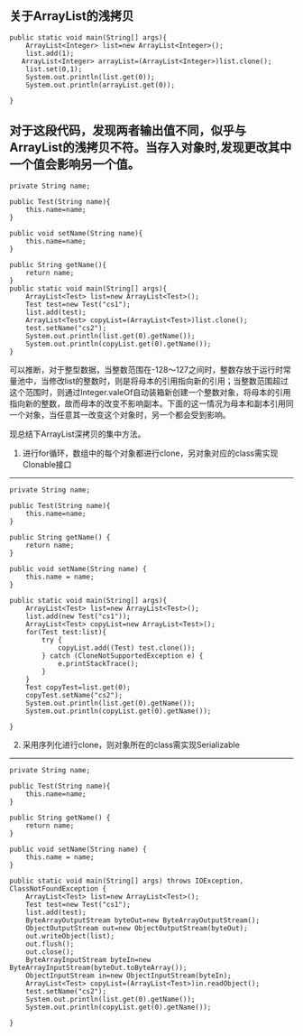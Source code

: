 关于ArrayList的浅拷贝
---

    public static void main(String[] args){
        ArrayList<Integer> list=new ArrayList<Integer>();
        list.add(1);
       ArrayList<Integer> arrayList=(ArrayList<Integer>)list.clone();
        list.set(0,1);
        System.out.println(list.get(0));
        System.out.println(arrayList.get(0));

    }
 对于这段代码，发现两者输出值不同，似乎与ArrayList的浅拷贝不符。当存入对象时,发现更改其中一个值会影响另一个值。
 ---
    private String name;

    public Test(String name){
        this.name=name;
    }

    public void setName(String name){
        this.name=name;
    }

    public String getName(){
        return name;
    }
    public static void main(String[] args){
        ArrayList<Test> list=new ArrayList<Test>();
        Test test=new Test("cs1");
        list.add(test);
        ArrayList<Test> copyList=(ArrayList<Test>)list.clone();
        test.setName("cs2");
        System.out.println(list.get(0).getName());
        System.out.println(copyList.get(0).getName());
    }
可以推断，对于整型数据，当整数范围在-128～127之间时，整数存放于运行时常量池中，当修改list的整数时，则是将母本的引用指向新的引用；当整数范围超过这个范围时，则通过Integer.valeOf自动装箱新创建一个整数对象，将母本的引用指向新的整数，故而母本的改变不影响副本。下面的这一情况为母本和副本引用同一个对象，当任意其一改变这个对象时，另一个都会受到影响。

现总结下ArrayList深拷贝的集中方法。
1. 进行for循环，数组中的每个对象都进行clone，另对象对应的class需实现Clonable接口

---
    private String name;

    public Test(String name){
        this.name=name;
    }

    public String getName() {
        return name;
    }

    public void setName(String name) {
        this.name = name;
    }

    public static void main(String[] args){
        ArrayList<Test> list=new ArrayList<Test>();
        list.add(new Test("cs1"));
        ArrayList<Test> copyList=new ArrayList<Test>();
        for(Test test:list){
            try {
                copyList.add((Test) test.clone());
            } catch (CloneNotSupportedException e) {
                e.printStackTrace();
            }
        }
        Test copyTest=list.get(0);
        copyTest.setName("cs2");
        System.out.println(list.get(0).getName());
        System.out.println(copyList.get(0).getName());

    }
2. 采用序列化进行clone，则对象所在的class需实现Serializable

---
    private String name;

    public Test(String name){
        this.name=name;
    }

    public String getName() {
        return name;
    }

    public void setName(String name) {
        this.name = name;
    }

    public static void main(String[] args) throws IOException, ClassNotFoundException {
        ArrayList<Test> list=new ArrayList<Test>();
        Test test=new Test("cs1");
        list.add(test);
        ByteArrayOutputStream byteOut=new ByteArrayOutputStream();
        ObjectOutputStream out=new ObjectOutputStream(byteOut);
        out.writeObject(list);
        out.flush();
        out.close();
        ByteArrayInputStream byteIn=new ByteArrayInputStream(byteOut.toByteArray());
        ObjectInputStream in=new ObjectInputStream(byteIn);
        ArrayList<Test> copyList=(ArrayList<Test>)in.readObject();
        test.setName("cs2");
        System.out.println(list.get(0).getName());
        System.out.println(copyList.get(0).getName());

    }



